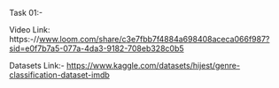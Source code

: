 Task 01:- 

Video Link: https:-//www.loom.com/share/c3e7fbb7f4884a698408aceca066f987?sid=e0f7b7a5-077a-4da3-9182-708eb328c0b5

Datasets Link:- https://www.kaggle.com/datasets/hijest/genre-classification-dataset-imdb
